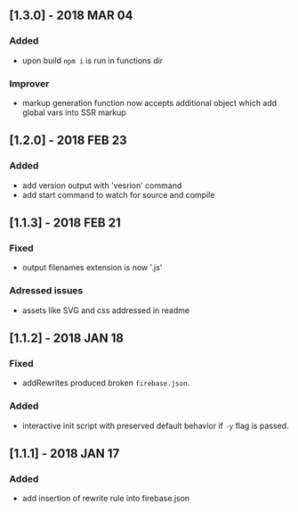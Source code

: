 ## [1.3.0] - 2018 MAR 04
### Added
- upon build `npm i` is run in functions dir
### Improver
- markup generation function now accepts additional object which add global vars into SSR markup

## [1.2.0] - 2018 FEB 23
### Added
- add version output with 'vesrion' command
- add start command to watch for source and compile

## [1.1.3] - 2018 FEB 21
### Fixed
- output filenames extension is now '.js'
### Adressed issues
- assets like SVG and css addressed in readme

## [1.1.2] - 2018 JAN 18
### Fixed
- addRewrites produced broken `firebase.json`.
### Added
- interactive init script with preserved default behavior if `-y` flag is passed.

## [1.1.1] - 2018 JAN 17
### Added
- add insertion of rewrite rule into firebase.json
